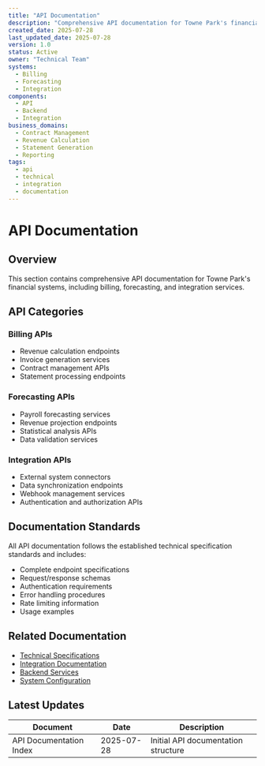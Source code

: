 ```yaml
---
title: "API Documentation"
description: "Comprehensive API documentation for Towne Park's financial systems"
created_date: 2025-07-28
last_updated_date: 2025-07-28
version: 1.0
status: Active
owner: "Technical Team"
systems:
  - Billing
  - Forecasting
  - Integration
components:
  - API
  - Backend
  - Integration
business_domains:
  - Contract Management
  - Revenue Calculation
  - Statement Generation
  - Reporting
tags:
  - api
  - technical
  - integration
  - documentation
---
```


# API Documentation

## Overview

This section contains comprehensive API documentation for Towne Park's financial systems, including billing, forecasting, and integration services.

## API Categories

### Billing APIs
- Revenue calculation endpoints
- Invoice generation services
- Contract management APIs
- Statement processing endpoints

### Forecasting APIs
- Payroll forecasting services
- Revenue projection endpoints
- Statistical analysis APIs
- Data validation services

### Integration APIs
- External system connectors
- Data synchronization endpoints
- Webhook management services
- Authentication and authorization APIs

## Documentation Standards

All API documentation follows the established technical specification standards and includes:

- Complete endpoint specifications
- Request/response schemas
- Authentication requirements
- Error handling procedures
- Rate limiting information
- Usage examples

## Related Documentation

- [Technical Specifications](../specifications/index.md)
- [Integration Documentation](../integrations/index.md)
- [Backend Services](../backend/index.md)
- [System Configuration](../../configuration/system-settings/index.md)

## Latest Updates

| Document | Date | Description |
|----------|------|-------------|
| API Documentation Index | 2025-07-28 | Initial API documentation structure |